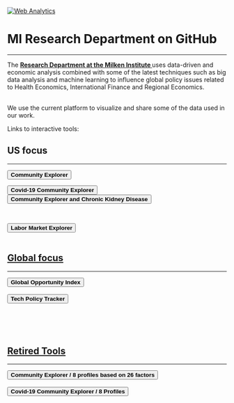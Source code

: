 <head><!-- Default Statcounter code for Miresearch.github.io About
https://miresearch.github.io/About/ -->
<script type="text/javascript">
var sc_project=12370715; 
var sc_invisible=1; 
var sc_security="d1e49415"; 
</script>
<script type="text/javascript"
src="https://www.statcounter.com/counter/counter.js"
async></script>
<noscript><div class="statcounter"><a title="Web Analytics"
href="https://statcounter.com/" target="_blank"><img
class="statcounter"
src="https://c.statcounter.com/12370715/0/d1e49415/1/"
alt="Web Analytics"></a></div></noscript>
<!-- End of Statcounter Code -->

<meta name="twitter:title" content="MI Research Data Vizualization">
<meta name="twitter:image" content="https://claudelopezcom.ipage.com/claudelopez/data_viz.jpg">
<meta name="twitter:card" content="summary_large_image">
<meta name="image" property="og:image" content="https://claudelopezcom.ipage.com/claudelopez/data_viz.jpg">

<meta property="og:title" content="MI Research Data Vizualization">
<meta property="og:image" content="https://claudelopezcom.ipage.com/claudelopez/data_viz.jpg">
<meta property="og:image:url" content="https://claudelopezcom.ipage.com/claudelopez/data_viz.jpg">
<meta property="og:image:secure_url" content="https://claudelopezcom.ipage.com/claudelopez/data_viz.jpg">
<meta property="og:url" content="https://miresearch.github.io/About/">

</head>

<H1><b>MI Research Department on GitHub </b></H1><Hr>

The <b><a href="https://milkeninstitute.org/research-department" target="_blank"> Research Department at the Milken Institute </a> </b>uses data-driven and economic analysis combined with some of the latest techniques such as big data analysis and machine learning to influence global policy issues related to Health Economics, International Finance and Regional Economics. <br><br>

We use the current platform to visualize and share some of the data used in our work. <br>

Links to interactive tools:
<H2><b> US focus</b> </H2> <Hr>
<a href="https://miresearch.github.io/Community-Explorer-17-profiles/" target="_blank"><button class="button button2"><b>Community Explorer</b></button></a> <br>

<a href="https://miresearch.github.io/COVID19-Community-Explorer/" target="_blank"><button class="button button2"><b>Covid-19 Community Explorer</b></button></a> 
<br>
<a href="https://miresearch.github.io/CE-kidney-chronic-disease/" target="_blank"><button class="button button2"><b>Community Explorer and Chronic Kidney Disease </b></button></a> <br>
 
<br>

 <a href="https://miresearch.github.io/Labor-Market-Explorer/" target="_blank"><button class="button button2"><b>Labor Market Explorer</b></button> <br>
<br>

<H2><b> Global focus</b> </H2> <Hr>
 <a href="https://miresearch.github.io/Global-Opportunity-Index/" target="_blank"><button class="button button2"><b>Global Opportunity Index</b></button></a><br>
<br>
 <a href="https://miresearch.github.io/Tech-Regulation/" target="_blank"><button class="button button2"><b>Tech Policy Tracker</b></button> <br>
<br><br><br> <br>

<H2><b> Retired Tools</b> </H2> <Hr>
<a href="https://miresearch.github.io/Community-Explorer/" target="_blank"><button class="button button2"><b>Community Explorer / 8 profiles based on 26 factors</b></button></a> <br>
<br><a href="https://miresearch.github.io/COVID-19-Community-Explorer-8profiles/" target="_blank"><button class="button button2"><b>Covid-19 Community Explorer / 8 Profiles</b></button></a> <br>

